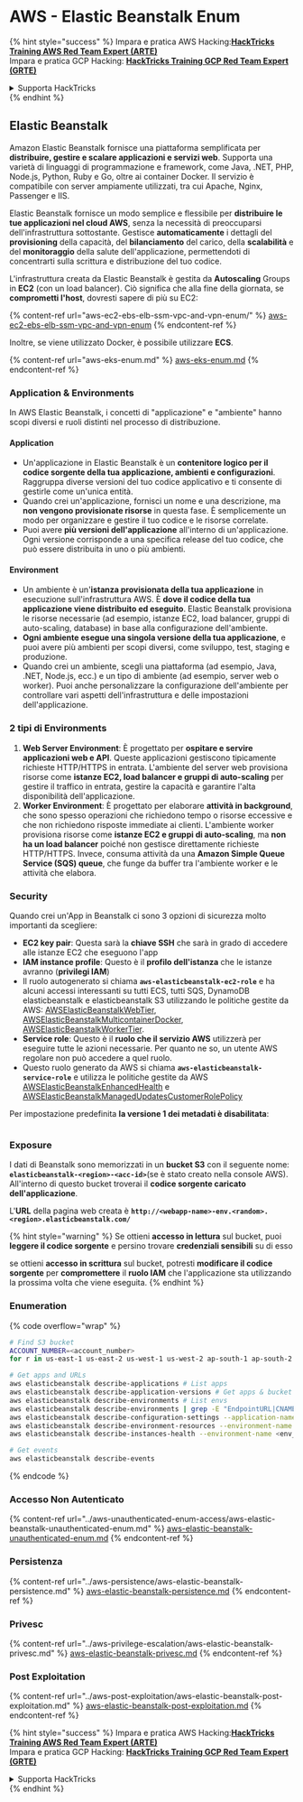 # AWS - Elastic Beanstalk Enum

{% hint style="success" %}
Impara e pratica AWS Hacking:<img src="/.gitbook/assets/image.png" alt="" data-size="line">[**HackTricks Training AWS Red Team Expert (ARTE)**](https://training.hacktricks.xyz/courses/arte)<img src="/.gitbook/assets/image.png" alt="" data-size="line">\
Impara e pratica GCP Hacking: <img src="/.gitbook/assets/image (2).png" alt="" data-size="line">[**HackTricks Training GCP Red Team Expert (GRTE)**<img src="/.gitbook/assets/image (2).png" alt="" data-size="line">](https://training.hacktricks.xyz/courses/grte)

<details>

<summary>Supporta HackTricks</summary>

* Controlla i [**piani di abbonamento**](https://github.com/sponsors/carlospolop)!
* **Unisciti al** 💬 [**gruppo Discord**](https://discord.gg/hRep4RUj7f) o al [**gruppo telegram**](https://t.me/peass) o **seguici** su **Twitter** 🐦 [**@hacktricks\_live**](https://twitter.com/hacktricks\_live)**.**
* **Condividi trucchi di hacking inviando PR ai** [**HackTricks**](https://github.com/carlospolop/hacktricks) e [**HackTricks Cloud**](https://github.com/carlospolop/hacktricks-cloud) repository su github.

</details>
{% endhint %}

## Elastic Beanstalk

Amazon Elastic Beanstalk fornisce una piattaforma semplificata per **distribuire, gestire e scalare applicazioni e servizi web**. Supporta una varietà di linguaggi di programmazione e framework, come Java, .NET, PHP, Node.js, Python, Ruby e Go, oltre ai container Docker. Il servizio è compatibile con server ampiamente utilizzati, tra cui Apache, Nginx, Passenger e IIS.

Elastic Beanstalk fornisce un modo semplice e flessibile per **distribuire le tue applicazioni nel cloud AWS**, senza la necessità di preoccuparsi dell'infrastruttura sottostante. Gestisce **automaticamente** i dettagli del **provisioning** della capacità, del **bilanciamento** del carico, della **scalabilità** e del **monitoraggio** della salute dell'applicazione, permettendoti di concentrarti sulla scrittura e distribuzione del tuo codice.

L'infrastruttura creata da Elastic Beanstalk è gestita da **Autoscaling** Groups in **EC2** (con un load balancer). Ciò significa che alla fine della giornata, se **comprometti l'host**, dovresti sapere di più su EC2:

{% content-ref url="aws-ec2-ebs-elb-ssm-vpc-and-vpn-enum/" %}
[aws-ec2-ebs-elb-ssm-vpc-and-vpn-enum](aws-ec2-ebs-elb-ssm-vpc-and-vpn-enum/)
{% endcontent-ref %}

Inoltre, se viene utilizzato Docker, è possibile utilizzare **ECS**.

{% content-ref url="aws-eks-enum.md" %}
[aws-eks-enum.md](aws-eks-enum.md)
{% endcontent-ref %}

### Application & Environments

In AWS Elastic Beanstalk, i concetti di "applicazione" e "ambiente" hanno scopi diversi e ruoli distinti nel processo di distribuzione.

#### Application

* Un'applicazione in Elastic Beanstalk è un **contenitore logico per il codice sorgente della tua applicazione, ambienti e configurazioni**. Raggruppa diverse versioni del tuo codice applicativo e ti consente di gestirle come un'unica entità.
* Quando crei un'applicazione, fornisci un nome e una descrizione, ma **non vengono provisionate risorse** in questa fase. È semplicemente un modo per organizzare e gestire il tuo codice e le risorse correlate.
* Puoi avere **più versioni dell'applicazione** all'interno di un'applicazione. Ogni versione corrisponde a una specifica release del tuo codice, che può essere distribuita in uno o più ambienti.

#### Environment

* Un ambiente è un'**istanza provisionata della tua applicazione** in esecuzione sull'infrastruttura AWS. È **dove il codice della tua applicazione viene distribuito ed eseguito**. Elastic Beanstalk provisiona le risorse necessarie (ad esempio, istanze EC2, load balancer, gruppi di auto-scaling, database) in base alla configurazione dell'ambiente.
* **Ogni ambiente esegue una singola versione della tua applicazione**, e puoi avere più ambienti per scopi diversi, come sviluppo, test, staging e produzione.
* Quando crei un ambiente, scegli una piattaforma (ad esempio, Java, .NET, Node.js, ecc.) e un tipo di ambiente (ad esempio, server web o worker). Puoi anche personalizzare la configurazione dell'ambiente per controllare vari aspetti dell'infrastruttura e delle impostazioni dell'applicazione.

### 2 tipi di Environments

1. **Web Server Environment**: È progettato per **ospitare e servire applicazioni web e API**. Queste applicazioni gestiscono tipicamente richieste HTTP/HTTPS in entrata. L'ambiente del server web provisiona risorse come **istanze EC2, load balancer e gruppi di auto-scaling** per gestire il traffico in entrata, gestire la capacità e garantire l'alta disponibilità dell'applicazione.
2. **Worker Environment**: È progettato per elaborare **attività in background**, che sono spesso operazioni che richiedono tempo o risorse eccessive e che non richiedono risposte immediate ai clienti. L'ambiente worker provisiona risorse come **istanze EC2 e gruppi di auto-scaling**, ma **non ha un load balancer** poiché non gestisce direttamente richieste HTTP/HTTPS. Invece, consuma attività da una **Amazon Simple Queue Service (SQS) queue**, che funge da buffer tra l'ambiente worker e le attività che elabora.

### Security

Quando crei un'App in Beanstalk ci sono 3 opzioni di sicurezza molto importanti da scegliere:

* **EC2 key pair**: Questa sarà la **chiave SSH** che sarà in grado di accedere alle istanze EC2 che eseguono l'app
* **IAM instance profile**: Questo è il **profilo dell'istanza** che le istanze avranno (**privilegi IAM**)
* Il ruolo autogenerato si chiama **`aws-elasticbeanstalk-ec2-role`** e ha alcuni accessi interessanti su tutti ECS, tutti SQS, DynamoDB elasticbeanstalk e elasticbeanstalk S3 utilizzando le politiche gestite da AWS: [AWSElasticBeanstalkWebTier](https://us-east-1.console.aws.amazon.com/iam/home#/policies/arn:aws:iam::aws:policy/AWSElasticBeanstalkWebTier), [AWSElasticBeanstalkMulticontainerDocker](https://us-east-1.console.aws.amazon.com/iam/home#/policies/arn:aws:iam::aws:policy/AWSElasticBeanstalkMulticontainerDocker), [AWSElasticBeanstalkWorkerTier](https://us-east-1.console.aws.amazon.com/iam/home#/policies/arn:aws:iam::aws:policy/AWSElasticBeanstalkWorkerTier).
* **Service role**: Questo è il **ruolo che il servizio AWS** utilizzerà per eseguire tutte le azioni necessarie. Per quanto ne so, un utente AWS regolare non può accedere a quel ruolo.
* Questo ruolo generato da AWS si chiama **`aws-elasticbeanstalk-service-role`** e utilizza le politiche gestite da AWS [AWSElasticBeanstalkEnhancedHealth](https://us-east-1.console.aws.amazon.com/iam/home#/policies/arn:aws:iam::aws:policy/service-role/AWSElasticBeanstalkEnhancedHealth) e [AWSElasticBeanstalkManagedUpdatesCustomerRolePolicy](https://us-east-1.console.aws.amazon.com/iamv2/home?region=us-east-1#/roles/details/aws-elasticbeanstalk-service-role?section=permissions)

Per impostazione predefinita **la versione 1 dei metadati è disabilitata**:

<figure><img src="../../../.gitbook/assets/image (103).png" alt=""><figcaption></figcaption></figure>

### Exposure

I dati di Beanstalk sono memorizzati in un **bucket S3** con il seguente nome: **`elasticbeanstalk-<region>-<acc-id>`**(se è stato creato nella console AWS). All'interno di questo bucket troverai il **codice sorgente caricato dell'applicazione**.

L'**URL** della pagina web creata è **`http://<webapp-name>-env.<random>.<region>.elasticbeanstalk.com/`**

{% hint style="warning" %}
Se ottieni **accesso in lettura** sul bucket, puoi **leggere il codice sorgente** e persino trovare **credenziali sensibili** su di esso

se ottieni **accesso in scrittura** sul bucket, potresti **modificare il codice sorgente** per **compromettere** il **ruolo IAM** che l'applicazione sta utilizzando la prossima volta che viene eseguita.
{% endhint %}

### Enumeration

{% code overflow="wrap" %}
```bash
# Find S3 bucket
ACCOUNT_NUMBER=<account_number>
for r in us-east-1 us-east-2 us-west-1 us-west-2 ap-south-1 ap-south-2 ap-northeast-1 ap-northeast-2 ap-northeast-3 ap-southeast-1 ap-southeast-2 ap-southeast-3 ca-central-1 eu-central-1 eu-central-2 eu-west-1 eu-west-2 eu-west-3 eu-north-1 sa-east-1 af-south-1 ap-east-1 eu-south-1 eu-south-2 me-south-1 me-central-1; do aws s3 ls elasticbeanstalk-$r-$ACCOUNT_NUMBER 2>/dev/null && echo "Found in: elasticbeanstalk-$r-$ACCOUNT_NUMBER"; done

# Get apps and URLs
aws elasticbeanstalk describe-applications # List apps
aws elasticbeanstalk describe-application-versions # Get apps & bucket name with source code
aws elasticbeanstalk describe-environments # List envs
aws elasticbeanstalk describe-environments | grep -E "EndpointURL|CNAME"
aws elasticbeanstalk describe-configuration-settings --application-name <app_name> --environment-name <env_name>
aws elasticbeanstalk describe-environment-resources --environment-name <env_name> # Get env info such as SQS used queues
aws elasticbeanstalk describe-instances-health --environment-name <env_name> # Get the instances of an environment

# Get events
aws elasticbeanstalk describe-events
```
{% endcode %}

### Accesso Non Autenticato

{% content-ref url="../aws-unauthenticated-enum-access/aws-elastic-beanstalk-unauthenticated-enum.md" %}
[aws-elastic-beanstalk-unauthenticated-enum.md](../aws-unauthenticated-enum-access/aws-elastic-beanstalk-unauthenticated-enum.md)
{% endcontent-ref %}

### Persistenza

{% content-ref url="../aws-persistence/aws-elastic-beanstalk-persistence.md" %}
[aws-elastic-beanstalk-persistence.md](../aws-persistence/aws-elastic-beanstalk-persistence.md)
{% endcontent-ref %}

### Privesc

{% content-ref url="../aws-privilege-escalation/aws-elastic-beanstalk-privesc.md" %}
[aws-elastic-beanstalk-privesc.md](../aws-privilege-escalation/aws-elastic-beanstalk-privesc.md)
{% endcontent-ref %}

### Post Exploitation

{% content-ref url="../aws-post-exploitation/aws-elastic-beanstalk-post-exploitation.md" %}
[aws-elastic-beanstalk-post-exploitation.md](../aws-post-exploitation/aws-elastic-beanstalk-post-exploitation.md)
{% endcontent-ref %}

{% hint style="success" %}
Impara e pratica AWS Hacking:<img src="/.gitbook/assets/image.png" alt="" data-size="line">[**HackTricks Training AWS Red Team Expert (ARTE)**](https://training.hacktricks.xyz/courses/arte)<img src="/.gitbook/assets/image.png" alt="" data-size="line">\
Impara e pratica GCP Hacking: <img src="/.gitbook/assets/image (2).png" alt="" data-size="line">[**HackTricks Training GCP Red Team Expert (GRTE)**<img src="/.gitbook/assets/image (2).png" alt="" data-size="line">](https://training.hacktricks.xyz/courses/grte)

<details>

<summary>Supporta HackTricks</summary>

* Controlla i [**piani di abbonamento**](https://github.com/sponsors/carlospolop)!
* **Unisciti al** 💬 [**gruppo Discord**](https://discord.gg/hRep4RUj7f) o al [**gruppo telegram**](https://t.me/peass) o **seguici** su **Twitter** 🐦 [**@hacktricks\_live**](https://twitter.com/hacktricks\_live)**.**
* **Condividi trucchi di hacking inviando PR ai** [**HackTricks**](https://github.com/carlospolop/hacktricks) e [**HackTricks Cloud**](https://github.com/carlospolop/hacktricks-cloud) repos di github.

</details>
{% endhint %}
